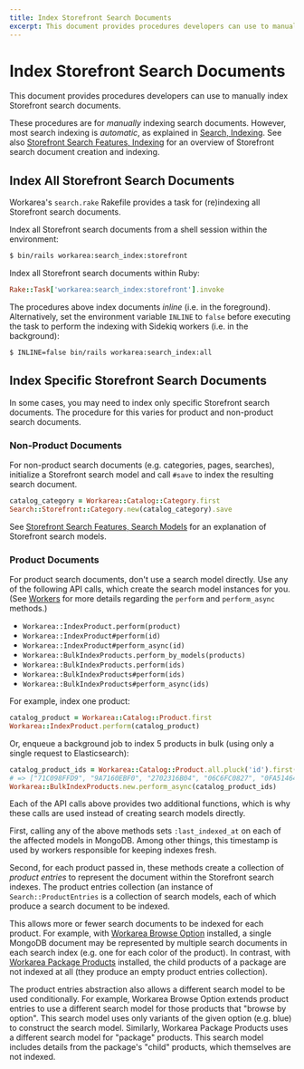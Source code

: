 ```yaml
---
title: Index Storefront Search Documents
excerpt: This document provides procedures developers can use to manually index Storefront search documents.
---
```


Index Storefront Search Documents
================================================================================

This document provides procedures developers can use to manually index Storefront search documents.

These procedures are for _manually_ indexing search documents. However, most search indexing is _automatic_, as explained in [Search, Indexing](searching.html#indexing_7).
See also [Storefront Search Features, Indexing](storefront-search-features.html#indexing_11) for an overview of Storefront search document creation and indexing.


Index All Storefront Search Documents
--------------------------------------------------------------------------------

Workarea's `search.rake` Rakefile provides a task for (re)indexing all Storefront search documents.

Index all Storefront search documents from a shell session within the environment:

```bash
$ bin/rails workarea:search_index:storefront
```

Index all Storefront search documents within Ruby:

```ruby
Rake::Task['workarea:search_index:storefront'].invoke
```

The procedures above index documents _inline_ (i.e. in the foreground).
Alternatively, set the environment variable `INLINE` to `false` before executing the task to perform the indexing with Sidekiq workers (i.e. in the background):

```bash
$ INLINE=false bin/rails workarea:search_index:all
```


Index Specific Storefront Search Documents
--------------------------------------------------------------------------------

In some cases, you may need to index only specific Storefront search documents.
The procedure for this varies for product and non-product search documents.


### Non-Product Documents

For non-product search documents (e.g. categories, pages, searches), initialize a Storefront search model and call `#save` to index the resulting search document.

```ruby
catalog_category = Workarea::Catalog::Category.first
Search::Storefront::Category.new(catalog_category).save
```

See [Storefront Search Features, Search Models](storefront-search-features.html#search-models_12) for an explanation of Storefront search models.


### Product Documents

For product search documents, don't use a search model directly.
Use any of the following API calls, which create the search model instances for you.
(See [Workers](workers.html) for more details regarding the `perform` and `perform_async` methods.)

* `Workarea::IndexProduct.perform(product)`
* `Workarea::IndexProduct#perform(id)`
* `Workarea::IndexProduct#perform_async(id)`
* `Workarea::BulkIndexProducts.perform_by_models(products)`
* `Workarea::BulkIndexProducts.perform(ids)`
* `Workarea::BulkIndexProducts#perform(ids)`
* `Workarea::BulkIndexProducts#perform_async(ids)`

For example, index one product:

```ruby
catalog_product = Workarea::Catalog::Product.first
Workarea::IndexProduct.perform(catalog_product)
```

Or, enqueue a background job to index 5 products in bulk (using only a single request to Elasticsearch):

```ruby
catalog_product_ids = Workarea::Catalog::Product.all.pluck('id').first(5)
# => ["71C098FFD9", "9A7160EBF0", "2702316B04", "06C6FC0827", "0FA514641B"]
Workarea::BulkIndexProducts.new.perform_async(catalog_product_ids)
```

Each of the API calls above provides two additional functions, which is why these calls are used instead of creating search models directly.

First, calling any of the above methods sets `:last_indexed_at` on each of the affected models in MongoDB.
Among other things, this timestamp is used by workers responsible for keeping indexes fresh.

Second, for each product passed in, these methods create a collection of _product entries_ to represent the document within the Storefront search indexes.
The product entries collection (an instance of `Search::ProductEntries` is a collection of search models, each of which produce a search document to be indexed.

This allows more or fewer search documents to be indexed for each product.
For example, with [Workarea Browse Option](https://github.com/workarea-commerce/workarea-browse-option) installed, a single MongoDB document may be represented by multiple search documents in each search index (e.g. one for each color of the product).
In contrast, with [Workarea Package Products](https://github.com/workarea-commerce/workarea-package-products) installed, the child products of a package are not indexed at all (they produce an empty product entries collection).

The product entries abstraction also allows a different search model to be used conditionally.
For example, Workarea Browse Option extends product entries to use a different search model for those products that "browse by option".
This search model uses only variants of the given option (e.g. blue) to construct the search model.
Similarly, Workarea Package Products uses a different search model for "package" products.
This search model includes details from the package's "child" products, which themselves are not indexed.
